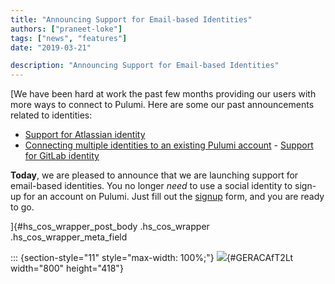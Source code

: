 ```yaml
---
title: "Announcing Support for Email-based Identities"
authors: ["praneet-loke"]
tags: ["news", "features"]
date: "2019-03-21"

description: "Announcing Support for Email-based Identities"
---
```


[We have been hard at work the past few months providing our users with
more ways to connect to Pulumi. Here are some our past announcements
related to identities:

- [Support for Atlassian
identity](../../../com/pulumi/blog/pulumi-now-supports-atlassian-identity.html)
- [Connecting multiple identities to an existing Pulumi
account](../../../com/pulumi/blog/connecting-multiple-identities-to-pulumi.html)
- [Support for GitLab
identity](../../../com/pulumi/blog/welcoming-gitlab-users-to-pulumi.html)

**Today**, we are pleased to announce that we are launching support for
email-based identities. You no longer *need* to use a social identity to
sign-up for an account on Pulumi. Just fill out
the [signup](https://app.pulumi.com/signup/email) form, and you are
ready to go.

]{#hs_cos_wrapper_post_body .hs_cos_wrapper .hs_cos_wrapper_meta_field

::: {section-style="11" style="max-width: 100%;"}
![](https://quip.com/blob/GERAAAe5bzp/VExS0Izu1hHf0IwXGBWe7g?a=jhi3UoXY0ozeGVFaTWkBuIXGVMwamPaLaI4l0VooKOMa){#GERACAfT2Lt
width="800" height="418"}
